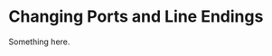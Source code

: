[title]: # (Changing Ports and Line Endings)
[tags]: # (XXX)
[priority]: # (3004)
# Changing Ports and Line Endings
Something here.
